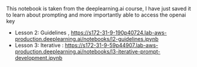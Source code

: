 This notebook is taken from the deeplearning.ai course, I have just saved it to learn about prompting and more importantly able to access the openai key

- Lesson 2: Guidelines , https://s172-31-9-190p40724.lab-aws-production.deeplearning.ai/notebooks/l2-guidelines.ipynb
- Lesson 3: Iterative : https://s172-31-9-59p44907.lab-aws-production.deeplearning.ai/notebooks/l3-iterative-prompt-development.ipynb

